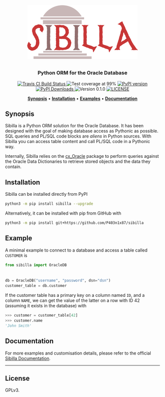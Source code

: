 <h1>
  <p align="center"><img src="art/sibilla.png" alt="Sibilla"></p>
</h1>
<!-- <h1 align="center"> Sibilla</h1> -->

<h3 align="center">Python ORM for the Oracle Database</h3>

<p align="center">
  <a href="https://travis-ci.org/P403n1x87/sibilla">
    <img src="https://travis-ci.org/P403n1x87/sibilla.svg?branch=master"
         alt="Travis CI Build Status">
  </a>
  <img src="https://img.shields.io/badge/coverage-99%25-green.svg"
       alt="Test coverage at 99%">
  <a href="https://badge.fury.io/py/sibilla">
    <img src="https://badge.fury.io/py/sibilla.svg" alt="PyPI version">
  </a>
  <a href="http://pepy.tech/project/sibilla">
    <img src="http://pepy.tech/badge/sibilla"
         alt="PyPI Downloads">
  </a>
  <img src="https://img.shields.io/badge/version-0.1.0-blue.svg"
       alt="Version 0.1.0">
  <a href="https://github.com/P403n1x87/sibilla/blob/master/LICENSE.md">
    <img src="https://img.shields.io/badge/license-GPLv3-ff69b4.svg"
         alt="LICENSE">
  </a>
</p>

<p align="center">
  <a href="#synopsis"><b>Synopsis</b></a>&nbsp;&bull;
  <a href="#installation"><b>Installation</b></a>&nbsp;&bull;
  <a href="#examples"><b>Examples</b></a>&nbsp;&bull;
  <a href="#documentation"><b>Documentation</b></a>
</p>

## Synopsis

Sibilla is a Python ORM solution for the Oracle Database. It has been designed
with the goal of making database access as Pythonic as possible. SQL queries
and PL/SQL code blocks are _aliens_ in Python sources. With Sibilla you can
access table content and call PL/SQL code in a Pythonic way.

Internally, Sibilla relies on the
[cx_Oracle](https://oracle.github.io/python-cx_Oracle/) package to perform
queries against the Oracle Data Dictionaries to retrieve stored objects and the
data they contain.


## Installation

Sibilla can be installed directly from PyPI

~~~~ bash
python3 -m pip install sibilla --upgrade
~~~~

Alternatively, it can be installed with pip from GitHub with

~~~ bash
python3 -m pip install git+https://github.com/P403n1x87/sibilla
~~~

## Example

A minimal example to connect to a database and access a table called `CUSTOMER`
is

~~~~ python
from sibilla import OracleDB


db = OracleDB("username", "password", dsn="dsn")
customer_table = db.customer
~~~~

If the customer table has a primary key on a column named `ID`, and a column
`NAME`, we can get the value of the latter on a row with ID 42 (assuming it
exists in the database) with

~~~~ python
>>> customer = customer_table[42]
>>> customer.name
'John Smith'
~~~~

## Documentation

For more examples and customisation details, please refer to the official
[Sibilla Documentation](https://p403n1x87.github.io/sibilla/).

---

## License

GPLv3.
